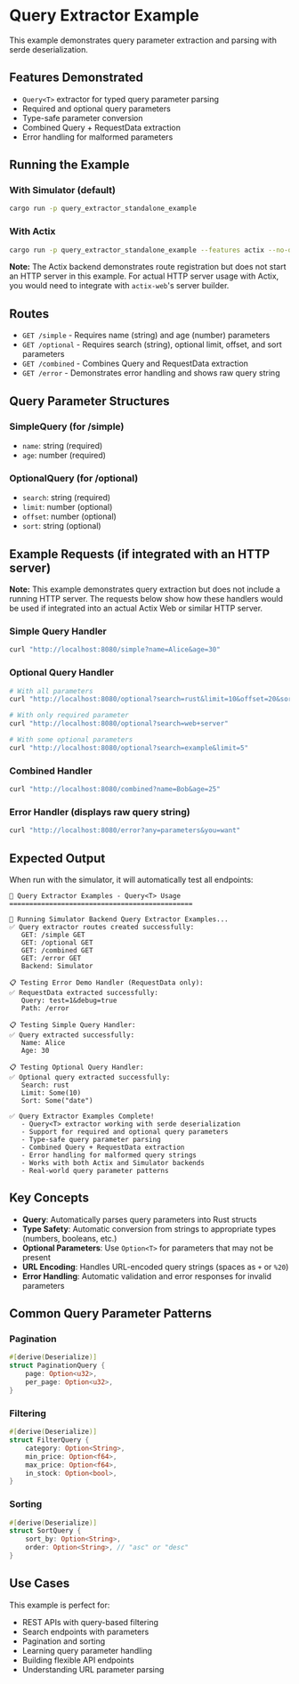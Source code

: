 # Query Extractor Example

This example demonstrates query parameter extraction and parsing with serde deserialization.

## Features Demonstrated

- `Query<T>` extractor for typed query parameter parsing
- Required and optional query parameters
- Type-safe parameter conversion
- Combined Query + RequestData extraction
- Error handling for malformed parameters

## Running the Example

### With Simulator (default)
```bash
cargo run -p query_extractor_standalone_example
```

### With Actix
```bash
cargo run -p query_extractor_standalone_example --features actix --no-default-features
```

**Note:** The Actix backend demonstrates route registration but does not start an HTTP server in this example. For actual HTTP server usage with Actix, you would need to integrate with `actix-web`'s server builder.

## Routes

- `GET /simple` - Requires name (string) and age (number) parameters
- `GET /optional` - Requires search (string), optional limit, offset, and sort parameters
- `GET /combined` - Combines Query and RequestData extraction
- `GET /error` - Demonstrates error handling and shows raw query string

## Query Parameter Structures

### SimpleQuery (for /simple)
- `name`: string (required)
- `age`: number (required)

### OptionalQuery (for /optional)
- `search`: string (required)
- `limit`: number (optional)
- `offset`: number (optional)
- `sort`: string (optional)

## Example Requests (if integrated with an HTTP server)

**Note:** This example demonstrates query extraction but does not include a running HTTP server. The requests below show how these handlers would be used if integrated into an actual Actix Web or similar HTTP server.

### Simple Query Handler
```bash
curl "http://localhost:8080/simple?name=Alice&age=30"
```

### Optional Query Handler
```bash
# With all parameters
curl "http://localhost:8080/optional?search=rust&limit=10&offset=20&sort=date"

# With only required parameter
curl "http://localhost:8080/optional?search=web+server"

# With some optional parameters
curl "http://localhost:8080/optional?search=example&limit=5"
```

### Combined Handler
```bash
curl "http://localhost:8080/combined?name=Bob&age=25"
```

### Error Handler (displays raw query string)
```bash
curl "http://localhost:8080/error?any=parameters&you=want"
```

## Expected Output

When run with the simulator, it will automatically test all endpoints:

```
🎯 Query Extractor Examples - Query<T> Usage
==============================================

🧪 Running Simulator Backend Query Extractor Examples...
✅ Query extractor routes created successfully:
   GET: /simple GET
   GET: /optional GET
   GET: /combined GET
   GET: /error GET
   Backend: Simulator

📋 Testing Error Demo Handler (RequestData only):
✅ RequestData extracted successfully:
   Query: test=1&debug=true
   Path: /error

📋 Testing Simple Query Handler:
✅ Query extracted successfully:
   Name: Alice
   Age: 30

📋 Testing Optional Query Handler:
✅ Optional query extracted successfully:
   Search: rust
   Limit: Some(10)
   Sort: Some("date")

✅ Query Extractor Examples Complete!
   - Query<T> extractor working with serde deserialization
   - Support for required and optional query parameters
   - Type-safe query parameter parsing
   - Combined Query + RequestData extraction
   - Error handling for malformed query strings
   - Works with both Actix and Simulator backends
   - Real-world query parameter patterns
```

## Key Concepts

- **Query<T>**: Automatically parses query parameters into Rust structs
- **Type Safety**: Automatic conversion from strings to appropriate types (numbers, booleans, etc.)
- **Optional Parameters**: Use `Option<T>` for parameters that may not be present
- **URL Encoding**: Handles URL-encoded query strings (spaces as `+` or `%20`)
- **Error Handling**: Automatic validation and error responses for invalid parameters

## Common Query Parameter Patterns

### Pagination
```rust
#[derive(Deserialize)]
struct PaginationQuery {
    page: Option<u32>,
    per_page: Option<u32>,
}
```

### Filtering
```rust
#[derive(Deserialize)]
struct FilterQuery {
    category: Option<String>,
    min_price: Option<f64>,
    max_price: Option<f64>,
    in_stock: Option<bool>,
}
```

### Sorting
```rust
#[derive(Deserialize)]
struct SortQuery {
    sort_by: Option<String>,
    order: Option<String>, // "asc" or "desc"
}
```

## Use Cases

This example is perfect for:
- REST APIs with query-based filtering
- Search endpoints with parameters
- Pagination and sorting
- Learning query parameter handling
- Building flexible API endpoints
- Understanding URL parameter parsing
